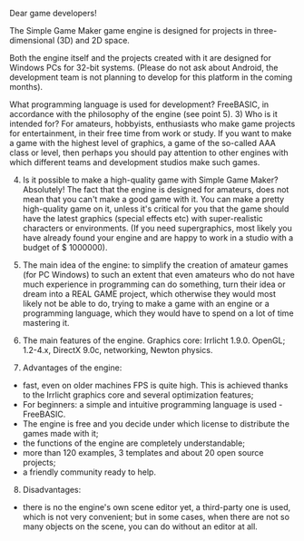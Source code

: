 Dear game developers!

The Simple Game Maker game engine is designed for projects in three-dimensional (3D) and 2D space.

Both the engine itself and the projects created with it are designed for Windows PCs for 32-bit systems.
(Please do not ask about Android, the development team is not planning to develop for this platform in the coming months).

What programming language is used for development? FreeBASIC, in accordance with the philosophy of the engine (see point 5).
3) Who is it intended for? For amateurs, hobbyists, enthusiasts who make game projects for entertainment, in their free time
from work or study.
If you want to make a game with the highest level of graphics, a game of the so-called AAA class or level, then perhaps you
should pay attention to other engines with which different teams and development studios make such games.

4) Is it possible to make a high-quality game with Simple Game Maker? Absolutely! The fact that the engine is designed for
   amateurs, does not mean that you can't make a good game with it.  You can make a pretty high-quality game on it, unless
   it's critical for you that the game should have the latest graphics (special effects etc) with super-realistic characters
   or environments. (If you need supergraphics, most likely you have already found your engine and are happy to work in a studio
   with a budget of $ 1000000).

6) The main idea of the engine: to simplify the creation of amateur games (for PC Windows) to such an extent that even amateurs
   who do not have much experience in programming can do something, turn their idea or dream into a REAL GAME project, which
   otherwise they would most likely not be able to do, trying to make a game with an engine or a programming language, which they
   would have to spend on a lot of time mastering it.

9) The main features of the engine. Graphics core: Irrlicht 1.9.0. OpenGL; 1.2-4.x, DirectX 9.0c, networking, Newton physics.

10) Advantages of the engine:
- fast, even on older machines FPS is quite high. This is achieved thanks to the Irrlicht graphics core and several optimization features; 
- For beginners: a simple and intuitive programming language is used - FreeBASIC.
- The engine is free and you decide under which license to distribute the games made with it;
- the functions of the engine are completely understandable;
- more than 120 examples, 3 templates and about 20 open source projects;
- a friendly community ready to help.
8) Disadvantages:
- there is no the engine's own scene editor yet, a third-party one is used, which is not very convenient; but in some cases, when there are
  not so many objects on the scene, you can do without an editor at all.
